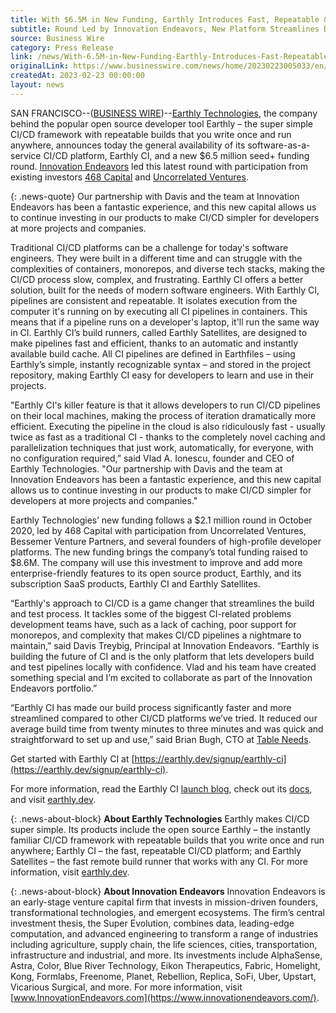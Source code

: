 ```yaml
---
title: With $6.5M in New Funding, Earthly Introduces Fast, Repeatable & Easy-to-Use SaaS CI/CD Platform
subtitle: Round Led by Innovation Endeavors, New Platform Streamlines Debugging & Iteration by Letting Developers Build & Test CI Pipelines Locally
source: Business Wire
category: Press Release
link: /news/With-6.5M-in-New-Funding-Earthly-Introduces-Fast-Repeatable-Easy-to-Use-SaaS-CICD-Platform
originalLink: https://www.businesswire.com/news/home/20230223005033/en/With-6.5M-in-New-Funding-Earthly-Introduces-Fast-Repeatable-Easy-to-Use-SaaS-CICD-Platform
createdAt: 2023-02-23 00:00:00
layout: news
---
```


SAN FRANCISCO--([BUSINESS WIRE](https://www.businesswire.com/))--[Earthly Technologies](https://earthly.dev/), the company behind the popular open source developer tool Earthly – the super simple CI/CD framework with repeatable builds that you write once and run anywhere, announces today the general availability of its software-as-a-service CI/CD platform, Earthly CI, and a new $6.5 million seed+ funding round. [Innovation Endeavors](https://www.innovationendeavors.com/) led this latest round with participation from existing investors [468 Capital](https://www.468cap.com/) and [Uncorrelated Ventures](https://uncorrelated.com/).

{: .news-quote}
Our partnership with Davis and the team at Innovation Endeavors has been a fantastic experience, and this new capital allows us to continue investing in our products to make CI/CD simpler for developers at more projects and companies.

Traditional CI/CD platforms can be a challenge for today's software engineers. They were built in a different time and can struggle with the complexities of containers, monorepos, and diverse tech stacks, making the CI/CD process slow, complex, and frustrating. Earthly CI offers a better solution, built for the needs of modern software engineers. With Earthly CI, pipelines are consistent and repeatable. It isolates execution from the computer it's running on by executing all CI pipelines in containers. This means that if a pipeline runs on a developer's laptop, it'll run the same way in CI. Earthly CI’s build runners, called Earthly Satellites, are designed to make pipelines fast and efficient, thanks to an automatic and instantly available build cache. All CI pipelines are defined in Earthfiles – using Earthly’s simple, instantly recognizable syntax – and stored in the project repository, making Earthly CI easy for developers to learn and use in their projects.

"Earthly CI's killer feature is that it allows developers to run CI/CD pipelines on their local machines, making the process of iteration dramatically more efficient. Executing the pipeline in the cloud is also ridiculously fast - usually twice as fast as a traditional CI - thanks to the completely novel caching and parallelization techniques that just work, automatically, for everyone, with no configuration required,” said Vlad A. Ionescu, founder and CEO of Earthly Technologies. "Our partnership with Davis and the team at Innovation Endeavors has been a fantastic experience, and this new capital allows us to continue investing in our products to make CI/CD simpler for developers at more projects and companies."

Earthly Technologies’ new funding follows a $2.1 million round in October 2020, led by 468 Capital with participation from Uncorrelated Ventures, Bessemer Venture Partners, and several founders of high-profile developer platforms. The new funding brings the company’s total funding raised to $8.6M. The company will use this investment to improve and add more enterprise-friendly features to its open source product, Earthly, and its subscription SaaS products, Earthly CI and Earthly Satellites.

“Earthly's approach to CI/CD is a game changer that streamlines the build and test process. It tackles some of the biggest CI-related problems development teams have, such as a lack of caching, poor support for monorepos, and complexity that makes CI/CD pipelines a nightmare to maintain,” said Davis Treybig, Principal at Innovation Endeavors. “Earthly is building the future of CI and is the only platform that lets developers build and test pipelines locally with confidence. Vlad and his team have created something special and I’m excited to collaborate as part of the Innovation Endeavors portfolio.”

“Earthly CI has made our build process significantly faster and more streamlined compared to other CI/CD platforms we’ve tried. It reduced our average build time from twenty minutes to three minutes and was quick and straightforward to set up and use,” said Brian Bugh, CTO at [Table Needs](https://tableneeds.com/).

Get started with Earthly CI at [https://earthly.dev/signup/earthly-ci](https://earthly.dev/signup/earthly-ci).

For more information, read the Earthly CI [launch blog](https://earthly.dev/blog/launching-earthly-ci/), check out its [docs](https://docs.earthly.dev/earthly-cloud/earthly-ci), and visit [earthly.dev](https://earthly.dev/).

{: .news-about-block}
**About Earthly Technologies**
Earthly makes CI/CD super simple. Its products include the open source Earthly – the instantly familiar CI/CD framework with repeatable builds that you write once and run anywhere; Earthly CI – the fast, repeatable CI/CD platform; and Earthly Satellites – the fast remote build runner that works with any CI. For more information, visit [earthly.dev](https://earthly.dev/).

{: .news-about-block}
**About Innovation Endeavors**
Innovation Endeavors is an early-stage venture capital firm that invests in mission-driven founders, transformational technologies, and emergent ecosystems. The firm’s central investment thesis, the Super Evolution, combines data, leading-edge computation, and advanced engineering to transform a range of industries including agriculture, supply chain, the life sciences, cities, transportation, infrastructure and industrial, and more. Its investments include AlphaSense, Astra, Color, Blue River Technology, Eikon Therapeutics, Fabric, Homelight, Kong, Formlabs, Freenome, Planet, Rebellion, Replica, SoFi, Uber, Upstart, Vicarious Surgical, and more. For more information, visit [www.InnovationEndeavors.com](https://www.innovationendeavors.com/).
